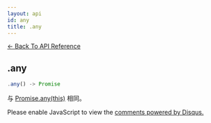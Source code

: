 ```yaml
---
layout: api
id: any
title: .any
---
```



[← Back To API Reference](/bluebird_cn/docs/api-reference.html)
<div class="api-code-section"><markdown>

## .any

```js
.any() -> Promise
```

与 [Promise.any(this)](.) 相同。
</markdown></div>

<div id="disqus_thread"></div>
<script type="text/javascript">
    var disqus_title = ".any";
    var disqus_shortname = "bluebirdjs";
    var disqus_identifier = "disqus-id-any";
    
    (function() {
        var dsq = document.createElement("script"); dsq.type = "text/javascript"; dsq.async = true;
        dsq.src = "//" + disqus_shortname + ".disqus.com/embed.js";
        (document.getElementsByTagName("head")[0] || document.getElementsByTagName("body")[0]).appendChild(dsq);
    })();
</script>
<noscript>Please enable JavaScript to view the <a href="https://disqus.com/?ref_noscript" rel="nofollow">comments powered by Disqus.</a></noscript>
